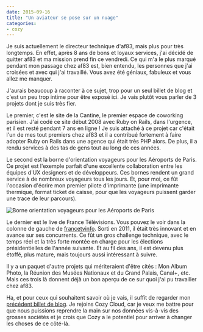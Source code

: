```yaml
---
date: 2015-09-16
title: "Un aviateur se pose sur un nuage"
categories:
- cozy
---
```


Je suis actuellement le directeur technique d'af83, mais plus pour très
longtemps. En effet, après 8 ans de bons et loyaux services, j'ai décidé de
quitter af83 et ma mission prend fin ce vendredi. Ce qui m'a le plus marqué
pendant mon passage chez af83 est, bien entendu, les personnes que j'ai
croisées et avec qui j'ai travaillé. Vous avez été géniaux, fabuleux et vous
allez me manquer.

J'aurais beaucoup à raconter à ce sujet, trop pour un seul billet de blog et
c'est un peu trop intime pour être exposé ici. Je vais plutôt vous parler de 3
projets dont je suis très fier.

Le premier, c'est le site de la Cantine, le premier espace de coworking
parisien. J'ai codé ce site début 2008 avec Ruby on Rails, dans l'urgence, et
il est resté pendant 7 ans en ligne ! Je suis attaché à ce projet car c'était
l'un de mes tout premiers chez af83 et il a contribué fortement à faire
adopter Ruby on Rails dans une agence qui était très PHP alors. De plus, il a
rendu services à des tas de gens tout au long de ces années.

Le second est la borne d'orientation voyageurs pour les Aéroports de Paris.
Ce projet est l'exemple parfait d'une excellente collaboration entre les
équipes d'UX designers et de développeurs. Ces bornes rendent un grand service
à de nombreux voyageurs tous les jours. Et, pour moi, ce fût l'occasion
d'écrire mon premier pilote d'imprimante (une imprimante thermique, format
ticket de caisse, pour que les voyageurs puissent garder une trace de leur
parcours).

![Borne orientation voyageurs pour les Aéroports de Paris](http://dev.af83.com/img/borne_ADP.jpg)

Le dernier est le live de France Télévisions. Vous pouvez le voir dans la
colonne de gauche de [francetvinfo](http://www.francetvinfo.fr/). Sorti en
2011, il était très innovant et en avance sur ses concurrents. Ce fût un gros
challenge technique, avec le temps réel et la très forte montée en charge pour
les élections présidentielles de l'année suivante. Et au fil des ans, il est
devenu plus étoffé, plus mature, mais toujours aussi intéressant à suivre.

Il y a un paquet d'autre projets qui mériteraient d'être cités : Mon Album
Photo, la Réunion des Musées Nationaux et du Grand Palais, Canal+, etc. Mais
ces trois là donnent déjà un bon aperçu de ce sur quoi j'ai pu travailler chez
af83.

Ha, et pour ceux qui souhaitent savoir où je vais, il suffit de regarder mon
[précédent billet de blog](http://blog.menfin.info/posts/2015-07-01-sur-un-petit-nuage-cozy/).
Je rejoins Cozy Cloud, car je veux me battre pour que nous puissions reprendre
la main sur nos données vis-à-vis des grosses sociétés et je crois que Cozy a
le potentiel pour arriver à changer les choses de ce côté-là.
